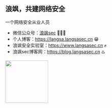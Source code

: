 ## 浪飒，共建网络安全
一个网络安全从业人员
- 微信公众号：[浪飒sec](https://langsa.langsasec.cn/images/gzh.jpg) 🥰🥰🥰
- 个人博客：https://langsa.langsasec.cn 😁
- 浪飒安全实验室：https://www.langsasec.cn  ✊
- 浪飒sec博客网：https://blog.langsasec.cn ♨️

<img align="" height="135px" src="https://github-readme-stats.vercel.app/api?username=langsasec&hide_title=true&hide_border=true&show_icons=true&include_all_commits=true&line_height=20&bg_color=0,EC6C6C,FFD479,FFFC79,73FA79&theme=graywhite&locale=cn"/>
